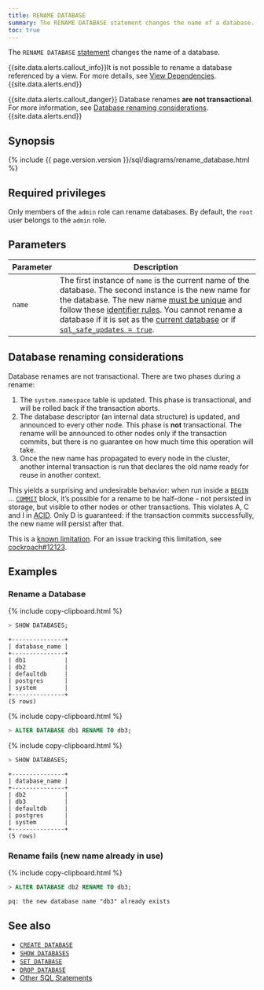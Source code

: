 ```yaml
---
title: RENAME DATABASE
summary: The RENAME DATABASE statement changes the name of a database.
toc: true
---
```


The `RENAME DATABASE` [statement](sql-statements.html) changes the name of a database.

{{site.data.alerts.callout_info}}It is not possible to rename a database referenced by a view. For more details, see <a href="views.html#view-dependencies">View Dependencies</a>.{{site.data.alerts.end}}

{{site.data.alerts.callout_danger}}
Database renames **are not transactional**.  For more information, see [Database renaming considerations](#database-renaming-considerations).
{{site.data.alerts.end}}

## Synopsis

<div>
{% include {{ page.version.version }}/sql/diagrams/rename_database.html %}
</div>

## Required privileges

Only members of the `admin` role can rename databases. By default, the `root` user belongs to the `admin` role.

## Parameters

Parameter | Description
----------|------------
`name` | The first instance of `name` is the current name of the database. The second instance is the new name for the database. The new name [must be unique](#rename-fails-new-name-already-in-use) and follow these [identifier rules](keywords-and-identifiers.html#identifiers). You cannot rename a database if it is set as the [current database](sql-name-resolution.html#current-database) or if [`sql_safe_updates = true`](set-vars.html).

## Database renaming considerations

Database renames are not transactional.  There are two phases during a rename:

1. The `system.namespace` table is updated.  This phase is transactional, and will be rolled back if the transaction aborts.
2. The database descriptor (an internal data structure) is updated, and announced to every other node. This phase is **not** transactional. The rename will be announced to other nodes only if the transaction commits, but there is no guarantee on how much time this operation will take.
3. Once the new name has propagated to every node in the cluster, another internal transaction is run that declares the old name ready for reuse in another context.

This yields a surprising and undesirable behavior: when run inside a [`BEGIN`](begin-transaction.html) ... [`COMMIT`](commit-transaction.html) block, it’s possible for a rename to be half-done - not persisted in storage, but visible to other nodes or other transactions. This violates A, C and I in [ACID](https://en.wikipedia.org/wiki/ACID_(computer_science)). Only D is guaranteed: if the transaction commits successfully, the new name will persist after that.

This is a [known limitation](known-limitations.html#database-and-table-renames-are-not-transactional).  For an issue tracking this limitation, see [cockroach#12123](https://github.com/cockroachdb/cockroach/issues/12123).

## Examples

### Rename a Database

{% include copy-clipboard.html %}
~~~ sql
> SHOW DATABASES;
~~~

~~~
+---------------+
| database_name |
+---------------+
| db1           |
| db2           |
| defaultdb     |
| postgres      |
| system        |
+---------------+
(5 rows)
~~~

{% include copy-clipboard.html %}
~~~ sql
> ALTER DATABASE db1 RENAME TO db3;
~~~

{% include copy-clipboard.html %}
~~~ sql
> SHOW DATABASES;
~~~

~~~
+---------------+
| database_name |
+---------------+
| db2           |
| db3           |
| defaultdb     |
| postgres      |
| system        |
+---------------+
(5 rows)
~~~

### Rename fails (new name already in use)

{% include copy-clipboard.html %}
~~~ sql
> ALTER DATABASE db2 RENAME TO db3;
~~~

~~~
pq: the new database name "db3" already exists
~~~

## See also

- [`CREATE DATABASE`](create-database.html)
- [`SHOW DATABASES`](show-databases.html)
- [`SET DATABASE`](set-vars.html)
- [`DROP DATABASE`](drop-database.html)
- [Other SQL Statements](sql-statements.html)
